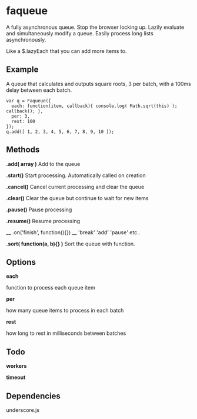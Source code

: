 faqueue
=======

A fully asynchronous queue. Stop the browser locking up. Lazily evaluate and simultaneously modify a queue. Easily process long lists asynchronously.

Like a $.lazyEach that you can add more items to. 

Example
-------

A queue that calculates and outputs square roots, 3 per batch, with a 100ms delay between each batch.

     
    var q = Faqueue({
      each: function(item, callback){ console.log( Math.sqrt(this) ); callback(); },
      per: 3,
      rest: 100
    });
    q.add([ 1, 2, 3, 4, 5, 6, 7, 8, 9, 10 ]);


Methods
-------

__.add( array )__
Add to the queue

__.start()__
Start processing. Automatically called on creation

__.cancel()__
Cancel current processing and clear the queue

__.clear()__
Clear the queue but continue to wait for new items

__.pause()__
Pause processing

__.resume()__
Resume processing

__ .on('finish', function(){}) __
'break' 'add' 'pause' etc..

__.sort( function(a, b){} )__
Sort the queue with function.


Options
-------

__each__

function to process each queue item

__per__

how many queue items to process in each batch

__rest__

how long to rest in milliseconds between batches


Todo
----

__workers__

__timeout__


Dependencies
------------

underscore.js



